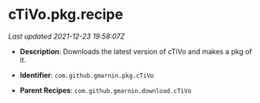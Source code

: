 # cTiVo.pkg.recipe

_Last updated 2021-12-23 19:58:07Z_

- **Description**: Downloads the latest version of cTiVo and makes a pkg of it.

- **Identifier**: `com.github.gmarnin.pkg.cTiVo`

- **Parent Recipes**: `com.github.gmarnin.download.cTiVo`